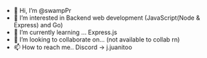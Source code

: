 - 👋 Hi, I’m @swampPr
- 👀 I’m interested in Backend web development (JavaScript(Node & Express) and Go)
- 🌱 I’m currently learning ... Express.js
- 💞️ I’m looking to collaborate on... (not available to collab rn)
- 📫 How to reach me.. Discord -> j.juanitoo

<!---
codi-ng/codi-ng is a ✨ special ✨ repository because its `README.md` (this file) appears on your GitHub profile.
You can click the Preview link to take a look at your changes.
--->
